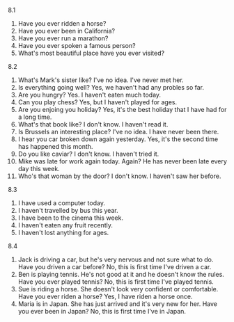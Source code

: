 8.1
  1. Have you ever ridden a horse?
  2. Have you ever been in California?
  3. Have you ever run a marathon?
  4. Have you ever spoken a famous person?
  5. What's most beautiful place have you ever visited?

8.2
  1. What's Mark's sister like? I've no idea. I've never met her.
  2. Is everything going well? Yes, we haven't had any probles so far.
  3. Are you hungry? Yes. I haven't eaten much today.
  4. Can you play chess? Yes, but I haven't played for ages.
  5. Are you enjoing you holiday? Yes, it's the best holiday that I have had for a long time.
  6. What's that book like? I don't know. I haven't read it.
  7. Is Brussels an interesting place? I've no idea. I have never been there.
  8. I hear you car broken down again yesterday. Yes, it's the second time has happened this month.
  9. Do you like caviar? I don't know. I haven't tried it.
  10. Mike was late for work again today. Again? He has never been late every day this week.
  11. Who's that woman by the door? I don't know. I haven't saw her before.

8.3
  1. I have used a computer today.
  2. I haven't travelled by bus this year.
  3. I have been to the cinema this week.
  4. I haven't eaten any fruit recently.
  5. I haven't lost anything for ages.

8.4
  1. Jack is driving a car, but he's very nervous and not sure what to do.
     Have you driven a car before?
     No, this is first time I've driven a car.
  2. Ben is playing tennis. He's not good at it and he doesn't know the rules.
     Have you ever played tennis?
     No, this is first time I've played tennis.
  3. Sue is riding a horse. She doesn't look very confident or comfortable.
     Have you ever riden a horse?
     Yes, I have riden a horse once.
  4. Maria is in Japan. She has just arrived and it's very new for her.
     Have you ever been in Japan?
    No, this is first time I've in Japan.